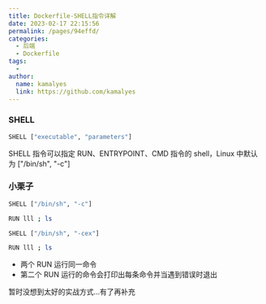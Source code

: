 ```yaml
---
title: Dockerfile-SHELL指令详解
date: 2023-02-17 22:15:56
permalink: /pages/94effd/
categories:
  - 后端
  - Dockerfile
tags:
  - 
author: 
  name: kamalyes
  link: https://github.com/kamalyes
---
```

### SHELL

```bash
SHELL ["executable", "parameters"]
```

SHELL 指令可以指定 RUN、ENTRYPOINT、CMD 指令的 shell，Linux 中默认为&nbsp;["/bin/sh", "-c"]&nbsp;

### 小栗子

```bash
SHELL ["/bin/sh", "-c"]

RUN lll ; ls

SHELL ["/bin/sh", "-cex"]

RUN lll ; ls
```

- 两个 RUN 运行同一命令
- 第二个 RUN 运行的命令会打印出每条命令并当遇到错误时退出

暂时没想到太好的实战方式...有了再补充

